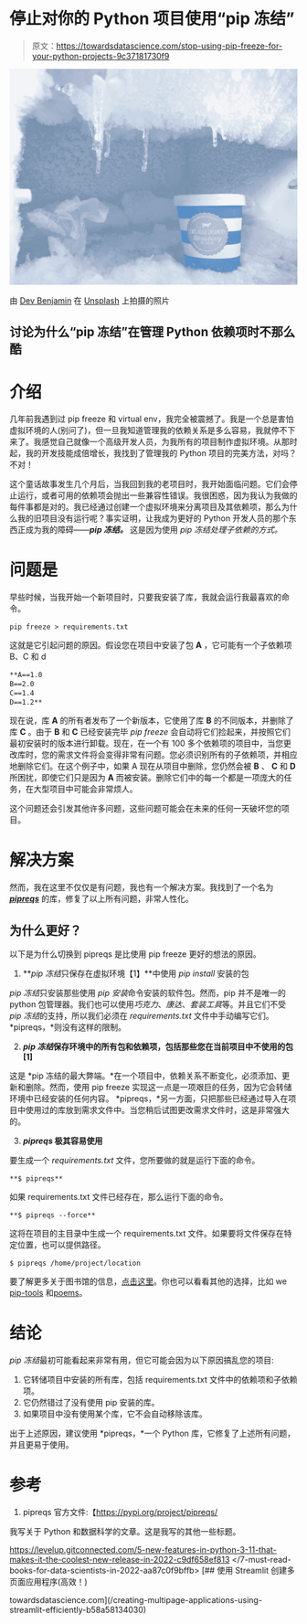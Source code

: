 # 停止对你的 Python 项目使用“pip 冻结”

> 原文：<https://towardsdatascience.com/stop-using-pip-freeze-for-your-python-projects-9c37181730f9>

![](img/8a50dff526ceba20f0e14be7d819ee59.png)

由 [Dev Benjamin](https://unsplash.com/@dev_irl?utm_source=medium&utm_medium=referral) 在 [Unsplash](https://unsplash.com?utm_source=medium&utm_medium=referral) 上拍摄的照片

## 讨论为什么“pip 冻结”在管理 Python 依赖项时不那么酷

# 介绍

几年前我遇到过 pip freeze 和 virtual env，我完全被震撼了。我是一个总是害怕虚拟环境的人(别问了)，但一旦我知道管理我的依赖关系是多么容易，我就停不下来了。我感觉自己就像一个高级开发人员，为我所有的项目制作虚拟环境。从那时起，我的开发技能成倍增长，我找到了管理我的 Python 项目的完美方法，对吗？不对！

这个童话故事发生几个月后，当我回到我的老项目时，我开始面临问题。它们会停止运行，或者可用的依赖项会抛出一些兼容性错误。我很困惑，因为我认为我做的每件事都是对的。我已经通过创建一个虚拟环境来分离项目及其依赖项，那么为什么我的旧项目没有运行呢？事实证明，让我成为更好的 Python 开发人员的那个东西正成为我的障碍——***pip 冻结。*** 这是因为使用 *pip 冻结处理子依赖的方式。*

# 问题是

早些时候，当我开始一个新项目时，只要我安装了库，我就会运行我最喜欢的命令。

```
pip freeze > requirements.txt
```

这就是它引起问题的原因。假设您在项目中安装了包 **A** ，它可能有一个子依赖项 B、C 和 d

```
**A==1.0
B==2.0
C==1.4
D==1.2**
```

现在说，库 **A** 的所有者发布了一个新版本，它使用了库 **B** 的不同版本，并删除了库 **C** 。由于 **B** 和 **C** 已经安装完毕 *pip freeze* 会自动将它们捡起来，并按照它们最初安装时的版本进行卸载。现在，在一个有 100 多个依赖项的项目中，当您更改库时，您的需求文件将会变得非常有问题。您必须识别所有的子依赖项，并相应地删除它们。在这个例子中，如果 A 现在从项目中删除，您仍然会被 **B** 、 **C** 和 **D** 所困扰，即使它们只是因为 **A** 而被安装。删除它们中的每一个都是一项庞大的任务，在大型项目中可能会非常烦人。

这个问题还会引发其他许多问题，这些问题可能会在未来的任何一天破坏您的项目。

# 解决方案

然而，我在这里不仅仅是有问题，我也有一个解决方案。我找到了一个名为 [***pipreqs***](https://pypi.org/project/pipreqs/) 的库，修复了以上所有问题，非常人性化。

## 为什么更好？

以下是为什么切换到 pipreqs 是比使用 pip freeze 更好的想法的原因。

1.  ***pip 冻结*只保存在虚拟环境【1】**中使用 *pip install* 安装的包

*pip 冻结*只安装那些使用 *pip 安装*命令安装的软件包。然而，pip 并不是唯一的 python 包管理器。我们也可以使用*巧克力*、*康达*、*套装工具*等。并且它们不受 *pip 冻结*的支持，所以我们必须在 *requirements.txt* 文件中手动编写它们。 *pipreqs，*则没有这样的限制。

2. ***pip 冻结*保存环境中的所有包和依赖项，包括那些您在当前项目中不使用的包[1]**

这是 *pip 冻结的最大弊端。*在一个项目中，依赖关系不断变化，必须添加、更新和删除。然而，使用 pip freeze 实现这一点是一项艰巨的任务，因为它会转储环境中已经安装的任何内容。 *pipreqs，*另一方面，只把那些已经通过导入在项目中使用过的库放到需求文件中。当您稍后试图更改需求文件时，这是非常强大的。

3. ***pipreqs* 极其容易使用**

要生成一个 *requirements.txt* 文件，您所要做的就是运行下面的命令。

```
**$ pipreqs**
```

如果 requirements.txt 文件已经存在，那么运行下面的命令。

```
**$ pipreqs --force**
```

这将在项目的主目录中生成一个 requirements.txt 文件。如果要将文件保存在特定位置，也可以提供路径。

```
$ pipreqs /home/project/location
```

要了解更多关于图书馆的信息，[点击这里](https://pypi.org/project/pipreqs/)。你也可以看看其他的选择，比如 we [pip-tools](https://github.com/jazzband/pip-tools) 和[poems](https://python-poetry.org/)。

# 结论

*pip 冻结*最初可能看起来非常有用，但它可能会因为以下原因搞乱您的项目:

1.  它转储项目中安装的所有库，包括 requirements.txt 文件中的依赖项和子依赖项。
2.  它仍然错过了没有使用 pip 安装的库。
3.  如果项目中没有使用某个库，它不会自动移除该库。

出于上述原因，建议使用 *pipreqs，*一个 Python 库，它修复了上述所有问题，并且更易于使用。

# 参考

1.  pipreqs 官方文件:【https://pypi.org/project/pipreqs/ 

我写关于 Python 和数据科学的文章。这是我写的其他一些标题。

<https://levelup.gitconnected.com/5-new-features-in-python-3-11-that-makes-it-the-coolest-new-release-in-2022-c9df658ef813>  </7-must-read-books-for-data-scientists-in-2022-aa87c0f9bffb>  </creating-multipage-applications-using-streamlit-efficiently-b58a58134030> [## 使用 Streamlit 创建多页面应用程序(高效！)

towardsdatascience.com](/creating-multipage-applications-using-streamlit-efficiently-b58a58134030)